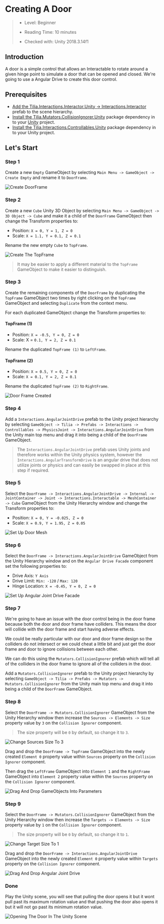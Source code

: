 # Creating A Door

> * Level: Beginner
>
> * Reading Time: 10 minutes
>
> * Checked with: Unity 2018.3.14f1

## Introduction

A door is a simple control that allows an Interactable to rotate around a given hinge point to simulate a door that can be opened and closed. We're going to use a Angular Drive to create this door control.

## Prerequisites

* [Add the Tilia.Interactions.Interactor.Unity -> Interactions.Interactor] prefab to the scene hierarchy.
* [Install the Tilia.Mutators.CollisionIgnorer.Unity] package dependency in to your [Unity] project.
* [Install the Tilia.Interactions.Controllables.Unity] package dependency in to your Unity project.

## Let's Start

### Step 1

Create a new `Empty` GameObject by selecting `Main Menu -> GameObject -> Create Empty` and rename it to `DoorFrame`.

![Create DoorFrame](assets/images/CreateDoorFrame.png)

### Step 2

Create a new `Cube` Unity 3D Object by selecting `Main Menu -> GameObject -> 3D Object -> Cube` and make it a child of the `DoorFrame` GameObject then change the Transform properties to:

* Position: `X = 0, Y = 1, Z = 0`
* Scale: `X = 1.1, Y = 0.1, Z = 0.1`

Rename the new empty `Cube` to `TopFrame`.

![Create The TopFrame](assets/images/CreateTheTopFrame.png)

> It may be easier to apply a different material to the `TopFrame` GameObject to make it easier to distinguish.

### Step 3

Create the remaining components of the `DoorFrame` by duplicating the `TopFrame` GameObject two times by right clicking on the `TopFrame` GameObject and selecting `Duplicate` from the context menu.

For each duplicated GameObject change the Transform properties to:

#### TopFrame (1)

* Position: `X = -0.5, Y = 0, Z = 0`
* Scale: X = `0.1, Y = 2, Z = 0.1`

Rename the duplicated `TopFrame (1)` to `LeftFrame`.

#### TopFrame (2)

* Position: `X = 0.5, Y = 0, Z = 0`
* Scale: `X = 0.1, Y = 2, Z = 0.1`

Rename the duplicated `TopFrame (2)` to `RightFrame`.

![Door Frame Created](assets/images/DoorFrameCreated.png)

### Step 4

Add a `Interactions.AngularJointDrive` prefab to the Unity project hierarchy by selecting `GameObject -> Tilia -> Prefabs -> Interactions -> Controllables -> PhysicsJoint -> Interactions.AngularJointDrive` from the Unity main top menu and drag it into being a child of the `DoorFrame` GameObject.

> The `Interactions.AngularJointDrive` prefab uses Unity joints and therefore works within the Unity physics system, however the `Interactions.AngularTransformDrive` is an angular drive that does not utilize joints or physics and can easily be swapped in place at this step if required.

### Step 5

Select the `DoorFrame -> Interactions.AngularJointDrive -> Internal -> JointContainer -> Joint -> Interactions.Interactable -> MeshContainer -> Cube` GameObject from the Unity Hierarchy window and change the Transform properties to:

* Position: `X = 0, Y = -0.025, Z = 0`
* Scale: `X = 0.9, Y = 1.95, Z = 0.05`

![Set Up Door Mesh](assets/images/SetUpDoorMesh.png)

### Step 6

Select the `DoorFrame -> Interactions.AngularJointDrive` GameObject from the Unity Hierarchy window and on the `Angular Drive Facade` component set the following properties to:

* Drive Axis: `Y Axis`
* Drive Limit: `Min: -120` / `Max: 120`
* Hinge Location: `X = -0.45, Y = 0, Z = 0`

![Set Up Angular Joint Drive Facade](assets/images/SetUpAngularJointDriveFacade.png)

### Step 7

We're going to have an issue with the door control being in the door frame because both the door and door frame have colliders. This means the door will collide with the door frame and start having adverse effects.

We could be really particular with our door and door frame design so the colliders do not intersect or we could cheat a little bit and just get the door frame and door to ignore collisions between each other.

We can do this using the `Mutators.CollisionIgnorer` prefab which will tell all of the colliders in the door frame to ignore all of the colliders in the door.

Add a `Mutators.CollisionIgnorer` prefab to the Unity project hierarchy by selecting `GameObject -> Tilia -> Prefabs -> Mutators -> Mutators.CollisionIgnorer` from the Unity main top menu and drag it into being a child of the `DoorFrame` GameObject.

### Step 8

Select the `DoorFrame -> Mutators.CollisionIgnorer` GameObject from the Unity Hierarchy window then increase the `Sources -> Elements -> Size` property value by `3` on the `Collision Ignorer` component.

> The size property will be `0` by default, so change it to `3`.

![Change Sources Size To 3](assets/images/ChangeSourcesSizeTo3.png)

Drag and drop the `DoorFrame -> TopFrame` GameObject into the newly created `Element 0` property value within `Sources` property on the `Collision Ignorer` component.

Then drag the `LeftFrame` GameObject into `Element 1` and the `RightFrame` GameObject into `Element 2` property value within the `Sources` property on the `Collision Ignorer` component.

![Drag And Drop GameObjects Into Parameters](assets/images/DragAndDropGameObjectsIntoParameters.png)

### Step 9

Select the `DoorFrame -> Mutators.CollisionIgnorer` GameObject from the Unity Hierarchy window then increase the `Targets -> Elements -> Size` property value by `1` on the `Collision Ignorer` component.

> The size property will be `0` by default, so change it to `1`.

![Change Target Size To 1](assets/images/ChangeTargetSizeTo1.png)

Drag and drop the `DoorFrame -> Interactions.AngularJointDrive` GameObject into the newly created `Element 0` property value within `Targets` property on the `Collision Ignorer` component.

![Drag And Drop Angular Joint Drive](assets/images/DragAndDropAngularJointDrive.png)

### Done

Play the Unity scene, you will see that pulling the door opens it but it wont pull past its maximum rotation value and that pushing the door also opens it but it will not go past its minimum rotation value.

![Opening The Door In The Unity Scene](assets/images/OpeningTheDoorInTheUnityScene.png)

[Add the Tilia.Interactions.Interactor.Unity -> Interactions.Interactor]: https://github.com/ExtendRealityLtd/Tilia.Interactions.Interactables.Unity/tree/master/Documentation/HowToGuides/AddingAnInteractor/README.md
[Install the Tilia.Mutators.CollisionIgnorer.Unity]: https://github.com/ExtendRealityLtd/Tilia.Mutators.CollisionIgnorer.Unity/tree/master/Documentation/HowToGuides/Installation/README.md
[Install the Tilia.Interactions.Controllables.Unity]: ../Installation/README.md 
[Unity]: https://unity3d.com/